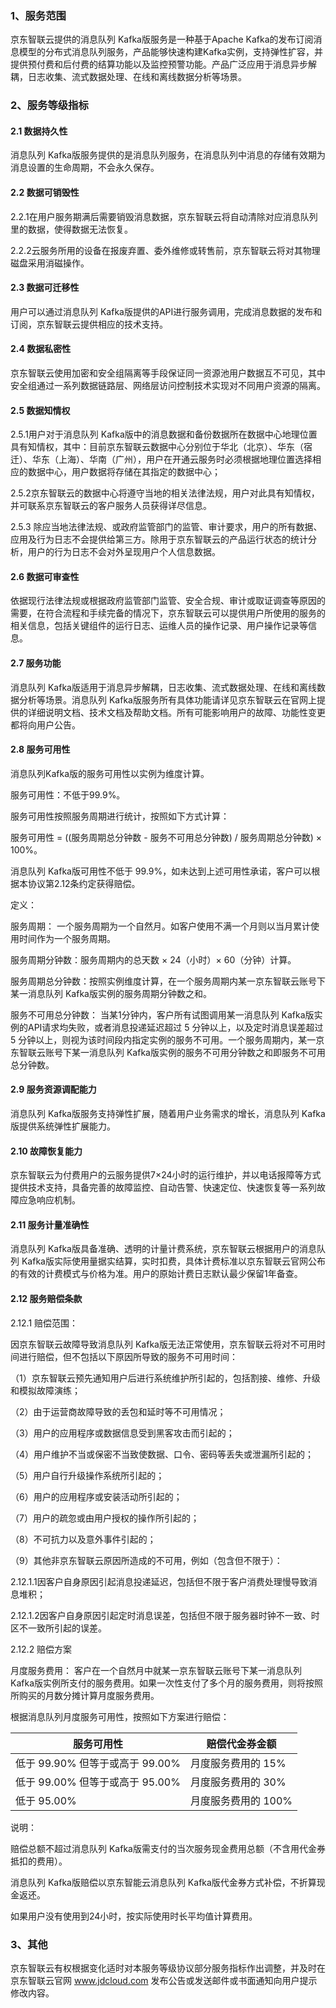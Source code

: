 ### 1、服务范围

京东智联云提供的消息队列 Kafka版服务是一种基于Apache Kafka的发布订阅消息模型的分布式消息队列服务，产品能够快速构建Kafka实例，支持弹性扩容，并提供预付费和后付费的结算功能以及监控预警功能。产品广泛应用于消息异步解耦，日志收集、流式数据处理、在线和离线数据分析等场景。

### 2、服务等级指标

#### 2.1 数据持久性

消息队列 Kafka版服务提供的是消息队列服务，在消息队列中消息的存储有效期为消息设置的生命周期，不会永久保存。

#### 2.2 数据可销毁性

2.2.1在用户服务期满后需要销毁消息数据，京东智联云将自动清除对应消息队列里的数据，使得数据无法恢复。

2.2.2云服务所用的设备在报废弃置、委外维修或转售前，京东智联云将对其物理磁盘采用消磁操作。

#### 2.3 数据可迁移性

用户可以通过消息队列 Kafka版提供的API进行服务调用，完成消息数据的发布和订阅，京东智联云提供相应的技术支持。

#### 2.4 数据私密性

京东智联云使用加密和安全组隔离等手段保证同一资源池用户数据互不可见，其中安全组通过一系列数据链路层、网络层访问控制技术实现对不同用户资源的隔离。

#### 2.5 数据知情权

2.5.1用户对于消息队列 Kafka版中的消息数据和备份数据所在数据中心地理位置具有知情权，其中：目前京东智联云数据中心分别位于华北（北京）、华东（宿迁）、华东（上海）、华南（广州），用户在开通云服务时必须根据地理位置选择相应的数据中心，用户数据将存储在其指定的数据中心；

2.5.2京东智联云的数据中心将遵守当地的相关法律法规，用户对此具有知情权，并可联系京东智联云的客户服务人员获得详尽信息。

2.5.3 除应当地法律法规、或政府监管部门的监管、审计要求，用户的所有数据、应用及行为日志不会提供给第三方。除用于京东智联云的产品运行状态的统计分析，用户的行为日志不会对外呈现用户个人信息数据。

#### 2.6 数据可审查性

依据现行法律法规或根据政府监管部门监管、安全合规、审计或取证调查等原因的需要，在符合流程和手续完备的情况下，京东智联云可以提供用户所使用的服务的相关信息，包括关键组件的运行日志、运维人员的操作记录、用户操作记录等信息。

#### 2.7 服务功能

消息队列 Kafka版适用于消息异步解耦，日志收集、流式数据处理、在线和离线数据分析等场景。消息队列 Kafka版服务所有具体功能请详见京东智联云在官网上提供的详细说明文档、技术文档及帮助文档。所有可能影响用户的故障、功能性变更都将向用户公告。

#### 2.8 服务可用性

消息队列Kafka版的服务可用性以实例为维度计算。

服务可用性：不低于99.9%。

服务可用性按照服务周期进行统计，按照如下方式计算：

服务可用性 = ((服务周期总分钟数 - 服务不可用总分钟数) / 服务周期总分钟数) × 100%。

消息队列 Kafka版可用性不低于 99.9%，如未达到上述可用性承诺，客户可以根据本协议第2.12条约定获得赔偿。

定义：

服务周期： 一个服务周期为一个自然月。如客户使用不满一个月则以当月累计使用时间作为一个服务周期。

服务周期分钟数：服务周期内的总天数 × 24（小时）× 60（分钟）计算。

服务周期总分钟数：按照实例维度计算，在一个服务周期内某一京东智联云账号下某一消息队列 Kafka版实例的服务周期分钟数之和。

服务不可用总分钟数： 当某1分钟内，客户所有试图调用某一消息队列 Kafka版实例的API请求均失败，或者消息投递延迟超过 5 分钟以上，以及定时消息误差超过 5 分钟以上，则视为该时间段内指定实例的服务不可用。一个服务周期内，某一京东智联云账号下某一消息队列 Kafka版实例的服务不可用分钟数之和即服务不可用总分钟数。

#### 2.9 服务资源调配能力

消息队列 Kafka版服务支持弹性扩展，随着用户业务需求的增长，消息队列 Kafka版提供系统弹性扩展能力。

#### 2.10 故障恢复能力

京东智联云为付费用户的云服务提供7×24小时的运行维护，并以电话报障等方式提供技术支持，具备完善的故障监控、自动告警、快速定位、快速恢复等一系列故障应急响应机制。

#### 2.11 服务计量准确性

消息队列 Kafka版具备准确、透明的计量计费系统，京东智联云根据用户的消息队列 Kafka版实际使用量据实结算，实时扣费，具体计费标准以京东智联云官网公布的有效的计费模式与价格为准。用户的原始计费日志默认最少保留1年备查。

#### 2.12 服务赔偿条款

2.12.1 赔偿范围：

因京东智联云故障导致消息队列 Kafka版无法正常使用，京东智联云将对不可用时间进行赔偿，但不包括以下原因所导致的服务不可用时间：

（1）京东智联云预先通知用户后进行系统维护所引起的，包括割接、维修、升级和模拟故障演练；

（2）由于运营商故障导致的丢包和延时等不可用情况；

（3）用户的应用程序或数据信息受到黑客攻击而引起的；

（4）用户维护不当或保密不当致使数据、口令、密码等丢失或泄漏所引起的；

（5）用户自行升级操作系统所引起的；

（6）用户的应用程序或安装活动所引起的；

（7）用户的疏忽或由用户授权的操作所引起的；

（8）不可抗力以及意外事件引起的；

（9）其他非京东智联云原因所造成的不可用，例如（包含但不限于）：

2.12.1.1因客户自身原因引起消息投递延迟，包括但不限于客户消费处理慢导致消息堆积；

2.12.1.2因客户自身原因引起定时消息误差，包括但不限于服务器时钟不一致、时区不一致所引起的误差。

2.12.2 赔偿方案

月度服务费用： 客户在一个自然月中就某一京东智联云账号下某一消息队列 Kafka版实例所支付的服务费用。如果一次性支付了多个月的服务费用，则将按照所购买的月数分摊计算月度服务费用。

根据消息队列月度服务可用性，按照如下方案进行赔偿：

| **服务可用性**                 | **赔偿代金券金额** |
| ------------------------------- | -------------------- |
| 低于 99.90% 但等于或高于 99.00% | 月度服务费用的 15%   |
| 低于 99.00% 但等于或高于 95.00% | 月度服务费用的 30%   |
| 低于 95.00%                     | 月度服务费用的 100%  |



说明：

赔偿总额不超过消息队列 Kafka版需支付的当次服务现金费用总额（不含用代金券抵扣的费用）。

消息队列 Kafka版赔偿以京东智能云消息队列 Kafka版代金券方式补偿，不折算现金返还。

如果用户没有使用到24小时，按实际使用时长平均值计算费用。

### 3、其他

京东智联云有权根据变化适时对本服务等级协议部分服务指标作出调整，并及时在京东智联云官网 www.jdcloud.com 发布公告或发送邮件或书面通知向用户提示修改内容。

